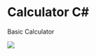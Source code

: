# Calculator C#
Basic Calculator 

![]([http://url/to/img.png](https://github.com/BatuhanARK/Calculator-CSharp/blob/main/CalcImg.png?raw=true))

